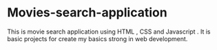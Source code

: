 # Movies-search-application
This is movie search application using HTML , CSS  and Javascript . It is basic projects for create my basics strong in web development. 
